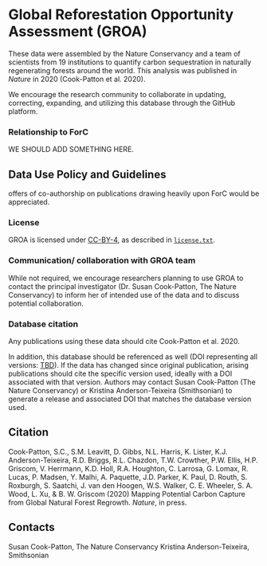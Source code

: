 # Global Reforestation Opportunity Assessment (GROA)

These data were assembled by the Nature Conservancy and a team of scientists from 19 institutions to quantify carbon sequestration in naturally regenerating forests around the world. This analysis was published in *Nature* in 2020 (Cook-Patton et al. 2020). 

We encourage the research community to collaborate in updating, correcting, expanding, and utilizing this database through the GitHub platform. 

### Relationship to ForC
WE SHOULD ADD SOMETHING HERE.

## Data Use Policy and Guidelines

offers of co-authorship on publications drawing heavily upon ForC would be appreciated. 

### License

GROA is licensed under [CC-BY-4](https://creativecommons.org/licenses/by/4.0/), as described in [`license.txt`](https://github.com/forc-db/GROA/blob/master/license.txt).

### Communication/ collaboration with GROA team

While not required, we encourage researchers planning to use GROA to contact the principal investigator (Dr. Susan Cook-Patton, The Nature Conservancy) to inform her of intended use of the data and to discuss potential collaboration. 

### Database citation
Any publications using these data should cite Cook-Patton et al. 2020. 

In addition, this database should be referenced as well (DOI representing all versions: [TBD]()). If the data has changed since original publication, arising publications should cite the specific version used, ideally with a DOI associated with that version. Authors may contact Susan Cook-Patton (The Nature Conservancy) or Kristina Anderson-Teixeira (Smithsonian) to generate a release and associated DOI that matches the database version used.

## Citation
Cook-Patton, S.C., S.M. Leavitt, D. Gibbs, N.L. Harris, K. Lister, K.J. Anderson-Teixeira, R.D. Briggs, R.L. Chazdon, T.W. Crowther, P.W. Ellis, H.P. Griscom, V. Herrmann, K.D. Holl, R.A. Houghton, C. Larrosa, G. Lomax, R. Lucas, P. Madsen, Y. Malhi, A. Paquette, J.D. Parker, K. Paul, D. Routh, S. Roxburgh, S. Saatchi, J. van den Hoogen, W.S. Walker, C. E. Wheeler, S. A. Wood, L. Xu, & B. W. Griscom (2020) Mapping Potential Carbon Capture from Global Natural Forest Regrowth. *Nature*, in press.



## Contacts
Susan Cook-Patton, The Nature Conservancy
Kristina Anderson-Teixeira, Smithsonian
